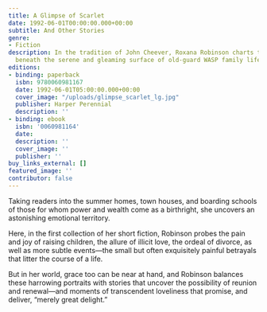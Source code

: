 ```yaml
---
title: A Glimpse of Scarlet
date: 1992-06-01T00:00:00.000+00:00
subtitle: And Other Stories
genre:
- Fiction
description: In the tradition of John Cheever, Roxana Robinson charts the hidden realities
  beneath the serene and gleaming surface of old-guard WASP family life.
editions:
- binding: paperback
  isbn: 9780060981167
  date: 1992-06-01T05:00:00.000+00:00
  cover_image: "/uploads/glimpse_scarlet_lg.jpg"
  publisher: Harper Perennial
  description: ''
- binding: ebook
  isbn: '0060981164'
  date: 
  description: ''
  cover_image: ''
  publisher: ''
buy_links_external: []
featured_image: ''
contributor: false
---
```

Taking readers into the summer homes, town houses, and boarding schools of those for whom power and wealth come as a birthright, she uncovers an astonishing emotional territory.

Here, in the first collection of her short fiction, Robinson probes the pain and joy of raising children, the allure of illicit love, the ordeal of divorce, as well as more subtle events—the small but often exquisitely painful betrayals that litter the course of a life.

But in her world, grace too can be near at hand, and Robinson balances these harrowing portraits with stories that uncover the possibility of reunion and renewal—and moments of transcendent loveliness that promise, and deliver, “merely great delight.”